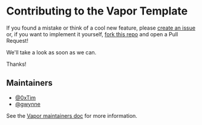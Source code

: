 # Contributing to the Vapor Template

If you found a mistake or think of a cool new feature, please [create an issue](https://github.com/vapor/template/issues/new) or, if you want to implement it yourself, [fork this repo](https://github.com/vapor/template/fork) and open a Pull Request!

We'll take a look as soon as we can.

Thanks!

## Maintainers

- [@0xTim](https://github.com/0xTim)
- [@gwynne](https://github.com/gwynne)

See the [Vapor maintainers doc](https://github.com/vapor/vapor/blob/main/Docs/maintainers.md) for more information.
